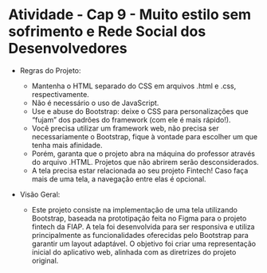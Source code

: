 
# Atividade - Cap 9 - Muito estilo sem sofrimento e Rede Social dos Desenvolvedores

- Regras do Projeto: 
    - Mantenha o HTML separado do CSS em arquivos .html e .css, respectivamente.
    - Não é necessário o uso de JavaScript.
    - Use e abuse do Bootstrap: deixe o CSS para personalizações que “fujam” dos padrões do framework (com ele é mais rápido!).
    - Você precisa utilizar um framework web, não precisa ser necessariamente o Bootstrap, fique à vontade para escolher um que tenha mais afinidade.
    - Porém, garanta que o projeto abra na máquina do professor através do arquivo .HTML. Projetos que não abrirem serão desconsiderados.
    - A tela precisa estar relacionada ao seu projeto Fintech!
Caso faça mais de uma tela, a navegação entre elas é opcional.

- Visão Geral:
    - Este projeto consiste na implementação de uma tela utilizando Bootstrap, baseada na prototipação feita no Figma para o projeto fintech da
    FIAP. A tela foi desenvolvida para ser responsiva e utiliza principalmente as funcionalidades oferecidas pelo Bootstrap para garantir um
  layout adaptável. O objetivo foi criar uma representação inicial do aplicativo web, alinhada com as diretrizes do projeto original. 

    






